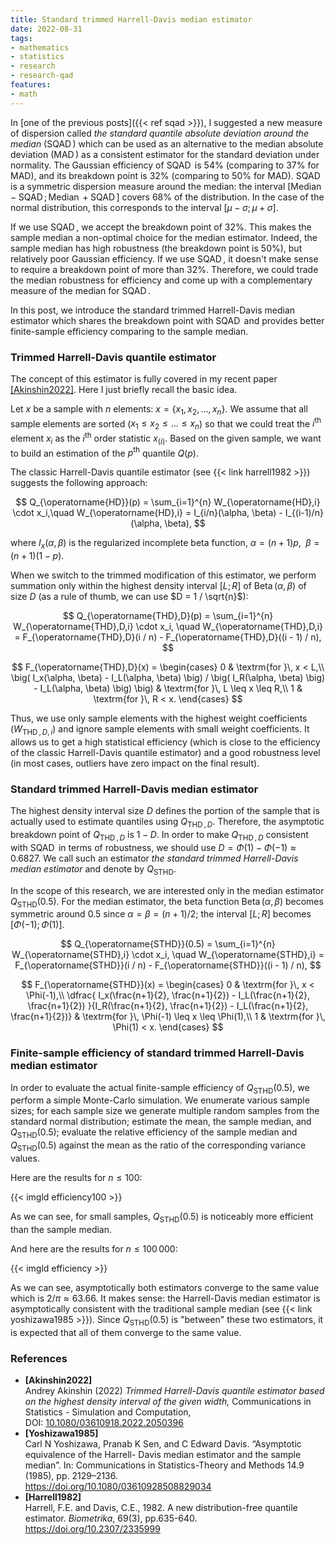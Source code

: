 ```yaml
---
title: Standard trimmed Harrell-Davis median estimator
date: 2022-08-31
tags:
- mathematics
- statistics
- research
- research-qad
features:
- math
---
```


In [one of the previous posts]({{< ref sqad >}}), I suggested a new measure of dispersion called
  *the standard quantile absolute deviation around the median* ($\operatorname{SQAD}$) which can be used as an alternative
  to the median absolute deviation ($\operatorname{MAD}$) as a consistent estimator for the standard deviation under normality.
The Gaussian efficiency of $\operatorname{SQAD}$ is $54\%$ (comparing to $37\%$ for MAD),
  and its breakdown point is $32\%$ (comparing to $50\%$ for MAD).
  $\operatorname{SQAD}$ is a symmetric dispersion measure around the median:
  the interval $[\operatorname{Median} - \operatorname{SQAD}; \operatorname{Median} + \operatorname{SQAD}]$
  covers $68\%$ of the distribution.
In the case of the normal distribution, this corresponds to the interval $[\mu - \sigma; \mu + \sigma]$.

If we use $\operatorname{SQAD}$, we accept the breakdown point of $32\%$.
This makes the sample median a non-optimal choice for the median estimator.
Indeed, the sample median has high robustness (the breakdown point is $50\%$),
  but relatively poor Gaussian efficiency.
If we use $\operatorname{SQAD}$, it doesn't make sense to require a breakdown point of more than $32\%$.
Therefore, we could trade the median robustness for efficiency
  and come up with a complementary measure of the median for $\operatorname{SQAD}$.

In this post, we introduce the standard trimmed Harrell-Davis median estimator which shares
  the breakdown point with $\operatorname{SQAD}$ and provides better finite-sample efficiency comparing
  to the sample median.

<!--more-->

### Trimmed Harrell-Davis quantile estimator

The concept of this estimator is fully covered in my recent paper [[Akinshin2022]](#Akinshin2022).
Here I just briefly recall the basic idea.

Let $x$ be a sample with $n$ elements: $x = \{ x_1, x_2, \ldots, x_n \}$.
We assume that all sample elements are sorted ($x_1 \leq x_2 \leq \ldots \leq x_n$) so that
  we could treat the $i^\textrm{th}$ element $x_i$ as the $i^\textrm{th}$ order statistic $x_{(i)}$.
Based on the given sample, we want to build an estimation of the $p^\textrm{th}$ quantile $Q(p)$.

The classic Harrell-Davis quantile estimator (see {{< link harrell1982 >}}) suggests the following approach:

$$
Q_{\operatorname{HD}}(p) = \sum_{i=1}^{n} W_{\operatorname{HD},i} \cdot x_i,\quad
W_{\operatorname{HD},i} = I_{i/n}(\alpha, \beta) - I_{(i-1)/n}(\alpha, \beta),
$$

where $I_x(\alpha, \beta)$ is the regularized incomplete beta function,
  $\alpha = (n+1)p$, $\;\beta = (n+1)(1-p)$.

When we switch to the trimmed modification of this estimator,
  we perform summation only within the highest density interval $[L;R]$ of $\operatorname{Beta}(\alpha, \beta)$
  of size $D$ (as a rule of thumb, we can use $D = 1 / \sqrt{n}$):

$$
Q_{\operatorname{THD},D}(p) = \sum_{i=1}^{n} W_{\operatorname{THD},D,i} \cdot x_i, \quad
W_{\operatorname{THD},D,i} = F_{\operatorname{THD},D}(i / n) - F_{\operatorname{THD},D}((i - 1) / n),
$$

$$
F_{\operatorname{THD},D}(x) = \begin{cases}
0 & \textrm{for }\, x < L,\\
\big( I_x(\alpha, \beta) - I_L(\alpha, \beta) \big) /
\big( I_R(\alpha, \beta) \big) - I_L(\alpha, \beta) \big) \big)
  & \textrm{for }\, L \leq x \leq R,\\
1 & \textrm{for }\, R < x.
\end{cases}
$$

Thus, we use only sample elements with the highest weight coefficients ($W_{\operatorname{THD},D,i}$) and
  ignore sample elements with small weight coefficients.
It allows us to get a high statistical efficiency
  (which is close to the efficiency of the classic Harrell-Davis quantile estimator)
  and a good robustness level
  (in most cases, outliers have zero impact on the final result).

### Standard trimmed Harrell-Davis median estimator

The highest density interval size $D$ defines the portion of the sample that is actually used to estimate quantiles
  using $Q_{\operatorname{THD},D}$.
Therefore, the asymptotic breakdown point of $Q_{\operatorname{THD},D}$ is $1-D$.
In order to make $Q_{\operatorname{THD},D}$ consistent with $\operatorname{SQAD}$ in terms of robustness,
  we should use $D=\Phi(1)-\Phi(-1) \approx 0.6827$.
We call such an estimator *the standard trimmed Harrell-Davis median estimator* and denote by $Q_{\operatorname{STHD}}$.

In the scope of this research, we are interested only in the median estimator $Q_{\operatorname{STHD}}(0.5)$.
For the median estimator, the beta function $\operatorname{Beta}(\alpha, \beta)$ becomes symmetric around $0.5$
  since $\alpha = \beta = (n + 1) / 2$;
  the interval $[L;R]$ becomes $[\Phi(-1); \Phi(1)]$.


$$
Q_{\operatorname{STHD}}(0.5) = \sum_{i=1}^{n} W_{\operatorname{STHD},i} \cdot x_i, \quad
W_{\operatorname{STHD},i} = F_{\operatorname{STHD}}(i / n) - F_{\operatorname{STHD}}((i - 1) / n),
$$

$$
F_{\operatorname{STHD}}(x) = \begin{cases}
0 & \textrm{for }\, x < \Phi(-1),\\
\dfrac{ I_x(\frac{n+1}{2}, \frac{n+1}{2}) - I_L(\frac{n+1}{2}, \frac{n+1}{2}) }{I_R(\frac{n+1}{2}, \frac{n+1}{2}) - I_L(\frac{n+1}{2}, \frac{n+1}{2})}
  & \textrm{for }\, \Phi(-1) \leq x \leq \Phi(1),\\
1 & \textrm{for }\, \Phi(1) < x.
\end{cases}
$$

### Finite-sample efficiency of standard trimmed Harrell-Davis median estimator

In order to evaluate the actual finite-sample efficiency of $Q_{\operatorname{STHD}}(0.5)$,
  we perform a simple Monte-Carlo simulation.
We enumerate various sample sizes;
  for each sample size we generate multiple random samples from the standard normal distribution;
  estimate the mean, the sample median, and $Q_{\operatorname{STHD}}(0.5)$;
  evaluate the relative efficiency of the sample median and $Q_{\operatorname{STHD}}(0.5)$ against the mean
  as the ratio of the corresponding variance values.

Here are the results for $n \leq 100$:

{{< imgld efficiency100 >}}

As we can see, for small samples, $Q_{\operatorname{STHD}}(0.5)$ is noticeably more efficient than the sample median.

And here are the results for $n \leq 100\,000$:

{{< imgld efficiency >}}

As we can see, asymptotically both estimators converge to the same value which is $2 / \pi \approx 63.66%$.
It makes sense: the Harrell-Davis median estimator is asymptotically consistent with the traditional sample median
  (see {{< link yoshizawa1985 >}}).
Since $Q_{\operatorname{STHD}}(0.5)$ is "between" these two estimators, it is expected that
  all of them converge to the same value.

### References

* <b id="Akinshin2022">[Akinshin2022]</b>  
  Andrey Akinshin (2022)
  *Trimmed Harrell-Davis quantile estimator based on the highest density interval of the given width,*
  Communications in Statistics - Simulation and Computation,  
  DOI: [10.1080/03610918.2022.2050396](https://www.tandfonline.com/doi/abs/10.1080/03610918.2022.2050396)
* <b id="Yoshizawa1985">[Yoshizawa1985]</b>  
  Carl N Yoshizawa, Pranab K Sen, and C Edward Davis. “Asymptotic equivalence of the Harrell-
  Davis median estimator and the sample median”. In: Communications in Statistics-Theory and
  Methods 14.9 (1985), pp. 2129–2136.  
  https://doi.org/10.1080/03610928508829034
* <b id=Harrell1982>[Harrell1982]</b>  
  Harrell, F.E. and Davis, C.E., 1982. A new distribution-free quantile estimator.
  *Biometrika*, 69(3), pp.635-640.  
  https://doi.org/10.2307/2335999 
